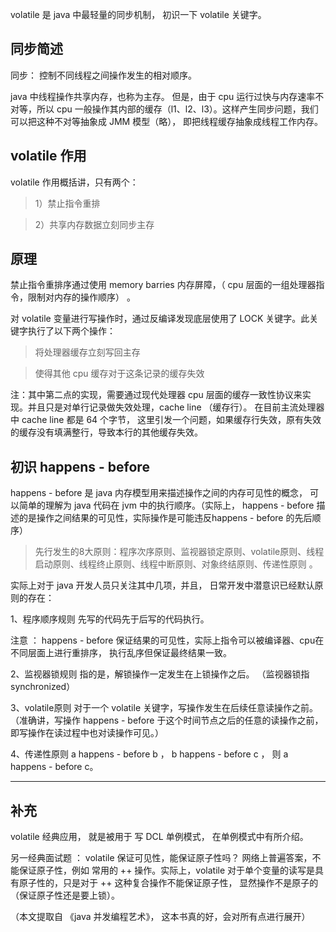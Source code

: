 volatile 是 java 中最轻量的同步机制， 初识一下 volatile  关键字。

## 同步简述

同步： 控制不同线程之间操作发生的相对顺序。

java 中线程操作共享内存，也称为主存。 但是，由于 cpu 运行过快与内存速率不对等，所以 cpu 一般操作其内部的缓存（l1、l2、l3）。这样产生同步问题，我们可以把这种不对等抽象成 JMM 模型（略）， 即把线程缓存抽象成线程工作内存。

##  volatile  作用 

volatile  作用概括讲，只有两个：

>1）禁止指令重排

>2）共享内存数据立刻同步主存

## 原理 

禁止指令重排序通过使用 memory barries 内存屏障，（ cpu 层面的一组处理器指令，限制对内存的操作顺序） 。

对 volatile 变量进行写操作时，通过反编译发现底层使用了 LOCK 关键字。此关键字执行了以下两个操作：

> 将处理器缓存立刻写回主存

> 使得其他 cpu 缓存对于这条记录的缓存失效

注：其中第二点的实现，需要通过现代处理器 cpu 层面的缓存一致性协议来实现。并且只是对单行记录做失效处理，cache line （缓存行）。 在目前主流处理器中 cache line 都是 64 个字节， 这里引发一个问题，如果缓存行失效，原有失效的缓存没有填满整行，导致本行的其他缓存失效。  
 

## 初识 happens - before 

happens - before 是 java 内存模型用来描述操作之间的内存可见性的概念， 可以简单的理解为 java 代码在 jvm 中的执行顺序。（实际上， happens - before 描述的是操作之间结果的可见性，实际操作是可能违反happens - before 的先后顺序）

> 先行发生的8大原则：程序次序原则、监视器锁定原则、volatile原则、线程启动原则、线程终止原则、线程中断原则、对象终结原则、传递性原则 。

实际上对于 java 开发人员只关注其中几项，并且， 日常开发中潜意识已经默认原则的存在：

1、程序顺序规则
先写的代码先于后写的代码执行。

注意 ： happens - before 保证结果的可见性，实际上指令可以被编译器、cpu在不同层面上进行重排序， 执行乱序但保证最终结果一致。

2、监视器锁规则
指的是，解锁操作一定发生在上锁操作之后。 （监视器锁指synchronized）

3、volatile原则
对于一个 volatile 关键字，写操作发生在后续任意读操作之前。（准确讲，写操作 happens - before 于这个时间节点之后的任意的读操作之前， 即写操作在读过程中也对读操作可见。）

4、传递性原则
a  happens - before b ， b happens - before c ， 则 a happens - before c。


----
## 补充

volatile 经典应用， 就是被用于 写 DCL 单例模式， 在单例模式中有所介绍。

另一经典面试题 ： 
volatile 保证可见性，能保证原子性吗？ 
网络上普遍答案，不能保证原子性，例如 常用的 ++ 操作。实际上，volatile 对于单个变量的读写是具有原子性的，只是对于 ++ 这种复合操作不能保证原子性，  显然操作不是原子的（保证原子性还是要上锁）。 


（本文提取自 《java 并发编程艺术》， 这本书真的好，会对所有点进行展开）
